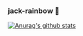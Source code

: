 ### jack-rainbow 👋

[![Anurag's github stats](https://github-readme-stats.vercel.app/api?username=jack-rainbow)](https://github.com/anuraghazra/github-readme-stats)

<!--
**Jack-rainbow/jack-rainbow** is a ✨ _special_ ✨ repository because its `README.md` (this file) appears on your GitHub profile.

Here are some ideas to get you started:

- 🔭 I’m currently working on ...
- 🌱 I’m currently learning ...
- 👯 I’m looking to collaborate on ...
- 🤔 I’m looking for help with ...
- 💬 Ask me about ...
- 📫 How to reach me: ...
- 😄 Pronouns: ...
- ⚡ Fun fact: ...
-->
